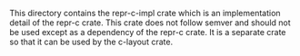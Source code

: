 This directory contains the repr-c-impl crate which is an implementation detail of the repr-c crate. This crate does not
follow semver and should not be used except as a dependency of the repr-c crate. It is a separate crate so that it can
be used by the c-layout crate.
